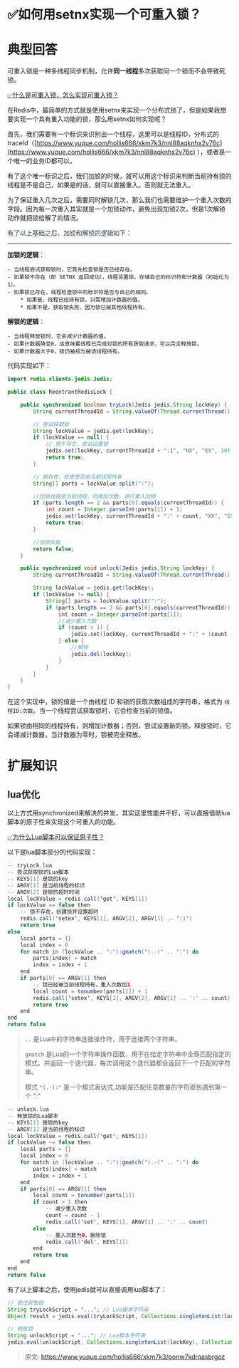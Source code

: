 # ✅如何用setnx实现一个可重入锁？

# 典型回答


可重入锁是一种多线程同步机制，允许**同一线程**多次获取同一个锁而不会导致死锁。



[✅什么是可重入锁，怎么实现可重入锁？](https://www.yuque.com/hollis666/xkm7k3/zvx2w5h9sr7trle7)



在Redis中，最简单的方式就是使用setnx来实现一个分布式锁了，但是如果我想要实现一个具有重入功能的锁，那么用setnx如何实现呢？



首先，我们需要有一个标识来识别出一个线程，这里可以是线程ID，分布式的traceId（[https://www.yuque.com/hollis666/xkm7k3/nnl88aqknhx2v76c](https://www.yuque.com/hollis666/xkm7k3/nnl88aqknhx2v76c) ），或者是一个唯一的业务ID都可以。



有了这个唯一标识之后，我们加锁的时候，就可以用这个标识来判断当前持有锁的线程是不是自己，如果是的话，就可以直接重入。否则就无法重入。



为了保证重入几次之后，需要同时解锁几次，那么我们也需要维护一个重入次数的字段。因为每一次重入其实就是一个加锁动作，避免出现加锁2次，但是1次解锁动作就把锁给解了的情况。

<font style="color:rgb(55, 65, 81);"></font>

<font style="color:rgb(55, 65, 81);">有了以上基础之后，加锁和解锁的逻辑如下：</font>

****

**加锁的逻辑**<font style="color:rgb(55, 65, 81);">：</font>

    - 当线程尝试获取锁时，它首先检查锁是否已经存在。
    - 如果锁不存在（即 SETNX 返回成功），线程设置锁，存储自己的标识符和计数器（初始化为1）。
    - 如果锁已存在，线程检查锁中的标识符是否与自己的相同。
        * 如果是，线程已经持有锁，只需增加计数器的值。
        * 如果不是，获取锁失败，因为锁已被其他线程持有。



**解锁的逻辑**<font style="color:rgb(55, 65, 81);">：</font>

    - 当线程释放锁时，它会减少计数器的值。
    - 如果计数器降至0，这意味着线程已完成对锁的所有获取请求，可以完全释放锁。
    - 如果计数器大于0，锁仍被视为被该线程持有。



代码实现如下：



```java
import redis.clients.jedis.Jedis;

public class ReentrantRedisLock {

    public synchronized boolean tryLock(Jedis jedis,String lockKey) {
        String currentThreadId = String.valueOf(Thread.currentThread().getId());

        // 尝试获取锁
        String lockValue = jedis.get(lockKey);
        if (lockValue == null) {
            // 锁不存在，尝试设置锁
            jedis.set(lockKey, currentThreadId + ":1", "NX", "EX", 30);
            return true;
        }

        // 锁存在，检查是否由当前线程持有
        String[] parts = lockValue.split(":");

        //加锁线程是当前线程，则增加次数，进行重入加锁
        if (parts.length == 2 && parts[0].equals(currentThreadId)) {
            int count = Integer.parseInt(parts[1]) + 1;
            jedis.set(lockKey, currentThreadId + ":" + count, "XX", "EX", 30);
            return true;
        }

        //加锁失败
        return false;
    }

    public synchronized void unlock(Jedis jedis,String lockKey) {
        String currentThreadId = String.valueOf(Thread.currentThread().getId());

        String lockValue = jedis.get(lockKey);
        if (lockValue != null) {
            String[] parts = lockValue.split(":");
            if (parts.length == 2 && parts[0].equals(currentThreadId)) {
                int count = Integer.parseInt(parts[1]);
                //减少重入次数
                if (count > 1) {
                    jedis.set(lockKey, currentThreadId + ":" + (count - 1), "XX", "EX", 30);
                } else {
                    //解锁
                    jedis.del(lockKey);
                }
            }
        }
    }
}

```



在这个实现中，锁的值是一个由线程 ID 和锁的获取次数组成的字符串，格式为 `线程ID:次数`。当一个线程尝试获取锁时，它会检查当前的锁值。



如果锁由相同的线程持有，则增加计数器；否则，尝试设置新的锁。释放锁时，它会递减计数器，当计数器为零时，锁被完全释放。



# 扩展知识


## lua优化


以上方式用synchronized来解决的并发，其实这里性能并不好，可以直接借助lua脚本的原子性来实现这个可重入的功能。



[✅为什么Lua脚本可以保证原子性？](https://www.yuque.com/hollis666/xkm7k3/rwdgnu)



以下是lua脚本部分的代码实现：



```java
-- tryLock.lua
-- 尝试获取锁的Lua脚本
-- KEYS[1] 是锁的key
-- ARGV[1] 是当前线程的标识
-- ARGV[2] 是锁的超时时间
local lockValue = redis.call('get', KEYS[1])
if lockValue == false then
    -- 锁不存在，创建锁并设置超时
    redis.call('setex', KEYS[1], ARGV[2], ARGV[1] .. ':1')
    return true
else
    local parts = {}
    local index = 0
    for match in (lockValue .. ":"):gmatch("(.-)" .. ":") do
        parts[index] = match
        index = index + 1
    end
    if parts[0] == ARGV[1] then
        -- 锁已经被当前线程持有，重入次数加1
        local count = tonumber(parts[1]) + 1
        redis.call('setex', KEYS[1], ARGV[2], ARGV[1] .. ':' .. count)
        return true
    end
end
return false

```



> `..` 是Lua中的字符串连接操作符，用于连接两个字符串。
>
> `gmatch` 是Lua的一个字符串操作函数，用于在给定字符串中全局匹配指定的模式，并返回一个迭代器，每次调用这个迭代器都会返回下一个匹配的字符串。
>
> 模式 `"(.-):"` 是一个模式表达式,功能是匹配任意数量的字符直到遇到第一个 ":"
>



```java
-- unlock.lua
-- 释放锁的Lua脚本
-- KEYS[1] 是锁的key
-- ARGV[1] 是当前线程的标识
local lockValue = redis.call('get', KEYS[1])
if lockValue ~= false then
    local parts = {}
    local index = 0
    for match in (lockValue .. ":"):gmatch("(.-)" .. ":") do
        parts[index] = match
        index = index + 1
    end
    if parts[0] == ARGV[1] then
        local count = tonumber(parts[1])
        if count > 1 then
            -- 减少重入次数
            count = count - 1
            redis.call('set', KEYS[1], ARGV[1] .. ':' .. count)
        else
            -- 重入次数为0，删除锁
            redis.call('del', KEYS[1])
        end
        return true
    end
end
return false

```



有了以上脚本之后，使用jedis就可以直接调用lua脚本了：



```java
// 尝试获取锁
String tryLockScript = "..."; // Lua脚本字符串
Object result = jedis.eval(tryLockScript, Collections.singletonList(lockKey), Arrays.asList(currentThreadId, "30"));

// 释放锁
String unlockScript = "..."; // Lua脚本字符串
jedis.eval(unlockScript, Collections.singletonList(lockKey), Collections.singletonList(currentThreadId));
```



> 原文: <https://www.yuque.com/hollis666/xkm7k3/ponw7kdrqasbrgoz>